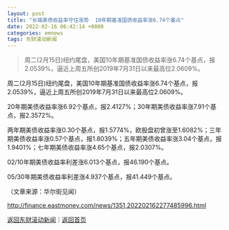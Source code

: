 ```yaml
---
layout: post
title: "长端美债收益率守住涨势  10年期基准国债收益率涨6.74个基点"
date: 2022-02-16 06:42:14 +0800
categories: emnews
tags: 东财滚动新闻
---
```

> 周二(2月15日)纽约尾盘，美国10年期基准国债收益率涨6.74个基点，报2.0539%，逼近上周五所创2019年7月31日以来最高位2.0609%。

<p>周二(2月15日)纽约尾盘，美国10年期基准国债收益率涨6.74个基点，报2.0539%，逼近上周五所创2019年7月31日以来最高位2.0609%。</p>
 <p>20年期美债收益率涨6.92个基点，报2.4127%；30年期美债收益率涨7.91个基点，报2.3572%。</p>
 <p>两年期美债收益率涨0.30个基点，报1.5774%，欧股盘初曾涨至1.6082%；三年期美债收益率涨0.57个基点，报1.8039%；五年期美债收益率涨3.04个基点，报1.9401%；七年期美债收益率涨4.65个基点，报2.0307%。</p>
 <p>02/10年期美债收益率利差涨6.013个基点，报46.190个基点。</p>
 <p>05/30年期美债收益率利差涨4.937个基点，报41.449个基点。</p><p class="em_media">（文章来源：华尔街见闻）</p>

<http://finance.eastmoney.com/news/1351,202202162277485996.html>

[返回东财滚动新闻](//finews.withounder.com/emnews/)｜[返回首页](//finews.withounder.com/)